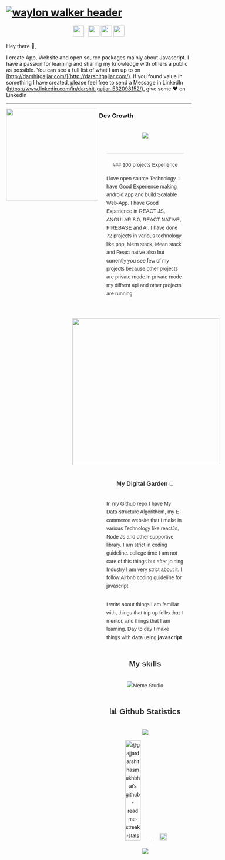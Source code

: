 # [![waylon walker header](https://firebasestorage.googleapis.com/v0/b/darshit-portfolio-android-app.appspot.com/o/Darshit%20Gajjar.png?alt=media&token=411b7ea0-9faa-4739-8047-0bacb11a996f)](http://darshitportfolio.web.app/)

<p align='center'>
<a href="https://www.instagram.com/darshit_19981/"><img height="30" src="https://github.com/WaylonWalker/WaylonWalker/blob/main/icon/instagram.jpg?raw=true"></a>&nbsp;&nbsp;
<a href="https://www.linkedin.com/in/darshit-gajjar-532098152/"><img height="30" src="https://github.com/WaylonWalker/WaylonWalker/blob/main/icon/linkedin.png?raw=true"></a>
<a href="https://play.google.com/store/apps/developer?id=Gajjar+Darshit+Hasmukhbhai"><img height="30" src="https://icons-for-free.com/iff/png/256/android+original-1324760521261265142.png"></a>
<a href="https://chromewebstore.google.com/detail/sip-manager/feljpljcjjlelfehkpaemmdlfakpbjic"><img height="30" src="https://icons-for-free.com/iff/png/256/chrome+google+internet+online+search+website+icon-1320192723571699074.png"></a>
</p>

Hey there 👋,

I create App, Website and open source packages mainly about Javascript. I have a passion for learning and sharing my knowledge with others a public as possible. You can see a full list of what I am up to on [http://darshitgajjar.com/](http://darshitgajjar.com/). If you found value in something I have created, please feel free to send a Message in LinkedIn (https://www.linkedin.com/in/darshit-gajjar-532098152/), give some ♥ on LinkedIn

---

 <p>
  <img width="250" align='left' src="https://github.com/WaylonWalker/WaylonWalker/blob/main/icon/hacktoberfest.png?raw=true">
</p>


### Dev Growth
<div style="display: flex; flex-direction: column; align-items: center; font-family: Arial, sans-serif; max-width: 800px; margin: 0 auto; padding: 20px; line-height: 1.6; color: #333;">
  <div style="display: flex; justify-content: center; align-items: center; gap: 20px; margin-bottom: 20px;">
    <img src="https://github-readme-activity-graph.vercel.app/graph?username=gajjardarshithasmukhbhai&theme=xcode&hide_border=true" />
  </div>
  <hr style="border: none; height: 1px; background-color: #ccc; margin: 20px 0; width: 100%;">
### 100 projects Experience

I love open source Technology. I have Good Experience making android app and build Scalable Web-App. I have Good Experience in REACT JS, ANGULAR 8.0, REACT NATIVE, FIREBASE and AI. I have done 72 projects in various technology like php, Mern stack, Mean stack and React native also but currently you see few of my projects because other projects are private mode.In private mode my diffrent api and other projects are running

---

<p>
  <a href="https://firebasestorage.googleapis.com/v0/b/darshit-portfolio-android-app.appspot.com/o/Darshit%20Gajjar%20(1).png?alt=media&token=1a611e19-aafd-4715-8721-0407d1dc3ed7"><img width="400" align='right' src="https://firebasestorage.googleapis.com/v0/b/darshit-portfolio-android-app.appspot.com/o/Darshit%20Gajjar%20(1).png?alt=media&token=1a611e19-aafd-4715-8721-0407d1dc3ed7"></a>
</p>

### My Digital Garden 🌱

In my Github repo I have My Data-structure Algorithem, my E-commerce website that I make in various Technology like reactJs, Node Js and other supportive library. I am strict in coding guideline. college time I am not care of this things.but after joining Industry I am very strict about it. I follow Airbnb coding guideline for javascript.

I write about things I am familiar with, things that trip up folks that I mentor, and things that I am learning. Day to day I make things with **data** using **javascript**.

## My skills

<p align="center">
  <img align="center" alt="Meme Studio" src="https://github.com/viclafouch/viclafouch/blob/master/img/pack.png" />
</p>

## 📊 Github Statistics

<div align="center">

![](https://komarev.com/ghpvc/?username=gajjardarshithasmukhbhai&style=flat-square&label=PROFILE+VIEWS)

<a href="https://github.com/gajjardarshithasmukhbhai?tab=stars">
    <img src="https://github-readme-streak-stats.herokuapp.com?user=gajjardarshithasmukhbhai&theme=transparent&date_format=M%20j%5B%2C%20Y%5D&border=0C77FF" width="45%"    alt="@gajjardarshithasmukhbhai's github-readme-streak-stats">
</a>

<img src="https://github-readme-stats.vercel.app/api/top-langs/?username=gajjardarshithasmukhbhai&theme=transparent&layout=compact&exclude_repo=Data-Science-Capstone&border_color=0C77FF" width="30%">

![](https://github-profile-trophy.vercel.app/?username=gajjardarshithasmukhbhai&theme=algolia&no-bg=true&no-frame=true)

</div>

